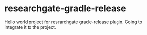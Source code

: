 # researchgate-gradle-release
Hello world project for researchgate gradle-release plugin. Going to integrate it to the project.
